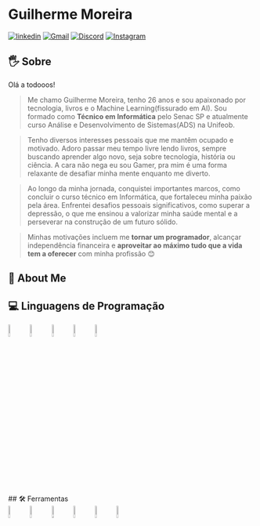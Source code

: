 # Guilherme Moreira
[![linkedin](https://img.shields.io/badge/linkedin-000?style=for-the-badge&logo=linkedin&logoColor=white)](https://www.linkedin.com/in/gui-msilva/)
[![Gmail](https://img.shields.io/badge/Gmail-000?style=for-the-badge&logo=Gmail&logoColor=white)](mailto:gui.morushub@gmail.com)
[![Discord](https://img.shields.io/badge/Discord-000?style=for-the-badge&logo=discord&logoColor=white)](https://discord.com/users/slayerkitsune)
[![Instagram](https://img.shields.io/badge/Instagram-000?style=for-the-badge&logo=instagram&logoColor=white)](https://www.instagram.com/guimorus/)

## 🖐 Sobre

Olá a todooos!

> Me chamo Guilherme Moreira, tenho 26 anos e sou apaixonado por tecnologia, livros e o Machine Learning(fissurado em AI). Sou formado como **Técnico em Informática** pelo Senac SP e atualmente curso Análise e Desenvolvimento de Sistemas(ADS) na Unifeob.

> Tenho diversos interesses pessoais que me mantêm ocupado e motivado. Adoro passar meu tempo livre lendo livros, sempre buscando aprender algo novo, seja sobre tecnologia, história ou ciência. A cara não nega eu sou Gamer, pra mim é uma forma relaxante de desafiar minha mente enquanto me diverto.

> Ao longo da minha jornada, conquistei importantes marcos, como concluir o curso técnico em Informática, que fortaleceu minha paixão pela área. Enfrentei desafios pessoais significativos, como superar a depressão, o que me ensinou a valorizar minha saúde mental e a perseverar na construção de um futuro sólido.

> Minhas motivações incluem me **tornar um programador**, alcançar independência financeira e **aproveitar ao máximo tudo que a vida tem a oferecer** com minha profissão 😊
## 💬 About Me
## 💻 Linguagens de Programação
<!-- Icones das linguagens -->
<div style="display: inline_block">
  <img alt="Python Flag" align="center" width=8% src="https://cdn.jsdelivr.net/gh/devicons/devicon@latest/icons/python/python-original-wordmark.svg">
  <img alt="HTML5 Flag" align="center" width=8% src="https://cdn.jsdelivr.net/gh/devicons/devicon@latest/icons/html5/html5-original-wordmark.svg">
  <img alt="CSS3 Flag" align="center" width=8% src="https://cdn.jsdelivr.net/gh/devicons/devicon@latest/icons/css3/css3-original-wordmark.svg">
  <img alt="R Flag" align="center" width=8% src="https://cdn.jsdelivr.net/gh/devicons/devicon@latest/icons/r/r-plain.svg">
  <img alt="Markdown Flag" align="center" width=8% src="https://cdn.jsdelivr.net/gh/devicons/devicon@latest/icons/markdown/markdown-original.svg">
</div>
<br>
<br>
## 🛠 Ferramentas

<!-- Icones das ferramentas -->
<div style="display: inline_block">
  <img alt="Pycharm Flag" align="center" width=8% src="https://cdn.jsdelivr.net/gh/devicons/devicon@latest/icons/pycharm/pycharm-original.svg">
  <img alt="VS Code Flag" align="center" width=8% src="https://cdn.jsdelivr.net/gh/devicons/devicon@latest/icons/vscode/vscode-original-wordmark.svg">
  <img alt="Photoshop Flag" align="center" width=8% src="https://cdn.jsdelivr.net/gh/devicons/devicon@latest/icons/photoshop/photoshop-original.svg">
  <img alt="Notion Flag" align="center" width=8% src="https://cdn.jsdelivr.net/gh/devicons/devicon@latest/icons/notion/notion-original.svg">
  <img alt="Git Flag" align="center" width=8% src="https://cdn.jsdelivr.net/gh/devicons/devicon@latest/icons/git/git-original-wordmark.svg">
  <img alt="Anaconda Flag" align="center" width=8% src="https://cdn.jsdelivr.net/gh/devicons/devicon@latest/icons/anaconda/anaconda-original-wordmark.svg">
</div>
